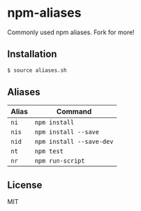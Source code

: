 
# npm-aliases

  Commonly used npm aliases. Fork for more!

## Installation

```bash
$ source aliases.sh
```

## Aliases

| Alias | Command |
|-------|---------|
| `ni`  | `npm install` |
| `nis` | `npm install --save` |
| `nid` | `npm install --save-dev` |
| `nt`  | `npm test` |
| `nr`  | `npm run-script` |

## License

  MIT
